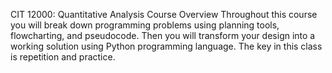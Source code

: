 CIT 12000: Quantitative Analysis 
Course Overview
Throughout this course you will break down programming problems using planning tools, flowcharting, and pseudocode. Then you will transform your design into a working solution using Python programming language. The key in this class is repetition and practice.
